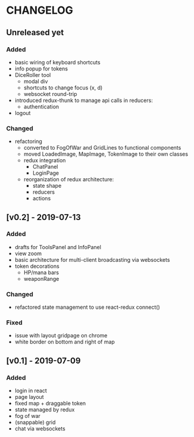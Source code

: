 # CHANGELOG

## Unreleased yet
### Added
- basic wiring of keyboard shortcuts
- info popup for tokens
- DiceRoller tool
	- modal div
	- shortcuts to change focus (x, d)
	- websocket round-trip 
- introduced redux-thunk to manage api calls in reducers:
	- authentication
- logout 

### Changed
- refactoring
	- converted to FogOfWar and GridLines to functional components
	- moved LoadedImage, MapImage, TokenImage to their own classes
	- redux integration
		- ChatPanel
		- LoginPage
	- reorganization of redux architecture:
		- state shape
		- reducers
		- actions


## [v0.2] - 2019-07-13
### Added
- drafts for ToolsPanel and InfoPanel
- view zoom
- basic architecture for multi-client broadcasting via websockets
- token decorations
	- HP/mana bars
	- weaponRange

### Changed
- refactored state management to use react-redux connect()

### Fixed
- issue with layout gridpage on chrome
- white border on bottom and right of map


## [v0.1] - 2019-07-09
### Added
- login in react
- page layout
- fixed map + draggable token
- state managed by redux
- fog of war
- (snappable) grid
- chat via websockets
